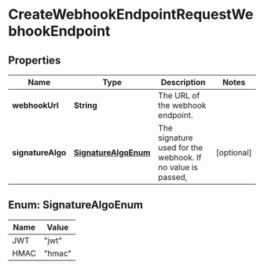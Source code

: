 

# CreateWebhookEndpointRequestWebhookEndpoint


## Properties

| Name | Type | Description | Notes |
|------------ | ------------- | ------------- | -------------|
|**webhookUrl** | **String** | The URL of the webhook endpoint. |  |
|**signatureAlgo** | [**SignatureAlgoEnum**](#SignatureAlgoEnum) | The signature used for the webhook. If no value is passed, |  [optional] |



## Enum: SignatureAlgoEnum

| Name | Value |
|---- | -----|
| JWT | &quot;jwt&quot; |
| HMAC | &quot;hmac&quot; |



